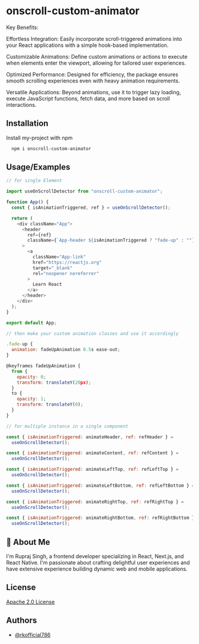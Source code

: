 
# onscroll-custom-animator

Key Benefits:

Effortless Integration: Easily incorporate scroll-triggered animations into your React applications with a simple hook-based implementation.

Customizable Animations: Define custom animations or actions to execute when elements enter the viewport, allowing for tailored user experiences.

Optimized Performance: Designed for efficiency, the package ensures smooth scrolling experiences even with heavy animation requirements.

Versatile Applications: Beyond animations, use it to trigger lazy loading, execute JavaScript functions, fetch data, and more based on scroll interactions.






## Installation

Install my-project with npm

```bash
  npm i onscroll-custom-animator
```
    
## Usage/Examples

```javascript
// for single Element

import useOnScrollDetector from "onscroll-custom-animator";

function App() {
  const { isAnimationTriggered, ref } = useOnScrollDetector();

  return (
    <div className="App">
      <header
        ref={ref}
        className={`App-header ${isAnimationTriggered ? "fade-up" : ""}`}
      >
        <a
          className="App-link"
          href="https://reactjs.org"
          target="_blank"
          rel="noopener noreferrer"
        >
          Learn React
        </a>
      </header>
    </div>
  );
}

export default App;

```

```javascript
// then make your custom animation classes and use it accordingly 

.fade-up {
  animation: fadeUpAnimation 0.5s ease-out;
}

@keyframes fadeUpAnimation {
  from {
    opacity: 0;
    transform: translateY(20px);
  }
  to {
    opacity: 1;
    transform: translateY(0);
  }
}

```



```javascript
// for multiple instance in a single component

const { isAnimationTriggered: animateHeader, ref: refHeader } =
  useOnScrollDetector();

const { isAnimationTriggered: animateContent, ref: refContent } =
  useOnScrollDetector();

const { isAnimationTriggered: animateLeftTop, ref: refLeftTop } =
  useOnScrollDetector();

const { isAnimationTriggered: animateLeftBottom, ref: refLeftBottom } =
  useOnScrollDetector();

const { isAnimationTriggered: animateRightTop, ref: refRightTop } =
  useOnScrollDetector();

const { isAnimationTriggered: animateRightBottom, ref: refRightBottom } =
  useOnScrollDetector();


```


## 🚀 About Me
I'm Rupraj Singh, a frontend developer specializing in React, Next.js, and React Native. I'm passionate about crafting delightful user experiences and have extensive experience building dynamic web and mobile applications.


## License

[Apache 2.0 License](http://www.apache.org/licenses/LICENSE-2.0)


## Authors

- [@rkofficial786](https://github.com/rkofficial786)

